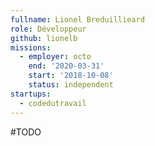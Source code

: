 ```yaml
---
fullname: Lionel Breduillieard
role: Développeur
github: lionelb 
missions:
  - employer: octo
    end: '2020-03-31'
    start: '2018-10-08'
    status: independent
startups:
  - codedutravail
---
```


#TODO
